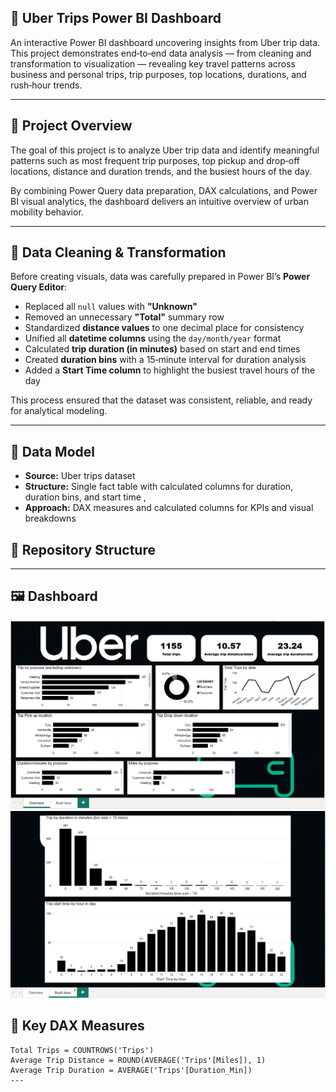 ## 🚗 Uber Trips Power BI Dashboard

An interactive Power BI dashboard uncovering insights from Uber trip data.  
This project demonstrates end‑to‑end data analysis — from cleaning and transformation to visualization — revealing key travel patterns across business and personal trips, trip purposes, top locations, durations, and rush‑hour trends.

---

## 🧭 Project Overview
The goal of this project is to analyze Uber trip data and identify meaningful patterns such as most frequent trip purposes, top pickup and drop‑off locations, distance and duration trends, and the busiest hours of the day.  

By combining Power Query data preparation, DAX calculations, and Power BI visual analytics, the dashboard delivers an intuitive overview of urban mobility behavior.

---

## 🧹 Data Cleaning & Transformation
Before creating visuals, data was carefully prepared in Power BI’s **Power Query Editor**:

- Replaced all `null` values with **"Unknown"**  
- Removed an unnecessary **"Total"** summary row  
- Standardized **distance values** to one decimal place for consistency  
- Unified all **datetime columns** using the `day/month/year` format  
- Calculated **trip duration (in minutes)** based on start and end times  
- Created **duration bins** with a 15‑minute interval for duration analysis  
- Added a **Start Time column** to highlight the busiest travel hours of the day  

This process ensured that the dataset was consistent, reliable, and ready for analytical modeling.

---

## 🧱 Data Model

- **Source:** Uber trips dataset 
- **Structure:** Single fact table with calculated columns for duration, duration bins, and start time ,   
- **Approach:** DAX measures and calculated columns for KPIs and visual breakdowns  

## 📂 Repository Structure 

---


## 🖼️ Dashboard

![Dashboard](Screenshots/Overview.PNG)
![Rush Hour Analysis](Screenshots/Rush%20hour.PNG)

## 🧮 Key DAX Measures
```DAX
Total Trips = COUNTROWS('Trips')
Average Trip Distance = ROUND(AVERAGE('Trips'[Miles]), 1)
Average Trip Duration = AVERAGE('Trips'[Duration_Min])
---
